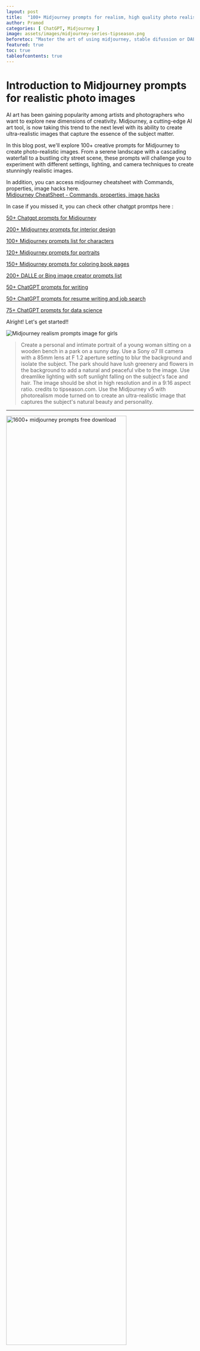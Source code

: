```yaml
---
layout: post
title:  "100+ Midjourney prompts for realism, high quality photo realistic prompt ideas"
author: Pramod
categories: [ ChatGPT, Midjourney ]
image: assets/images/midjourney-series-tipseason.png
beforetoc: "Master the art of using midjourney, stable difussion or DALL-E-2 with creative realistic photo like images."
featured: true
toc: true
tableofcontents: true
---
```


# Introduction to Midjourney prompts for realistic photo images
AI art has been gaining popularity among artists and photographers who want to explore new dimensions of creativity.
Midjourney, a cutting-edge AI art tool, is now taking this trend to the next level with its ability to create
ultra-realistic images that capture the essence of the subject matter.

In this blog post, we'll explore 100+ creative prompts for  Midjourney to create photo-realistic images. From a
serene landscape with a cascading waterfall to a bustling city street scene, these prompts will challenge you to
experiment with different settings, lighting, and camera techniques to create stunningly realistic images.

In addition, you can access midjourney cheatsheet with Commands, properties, image hacks here.      
<a href="/midjourney-cheatsheet/"> Midjourney CheatSheet - Commands, properties, image hacks </a>

In case if you missed it, you can check other chatgpt promtps here :

[50+ Chatgpt prompts for Midjourney](/chatgpt-prompts-for-midjourney/)

[200+ Midjourney prompts for interior design](/midjourney-prompts-for-interior-design/)

[100+ Midjourney prompts list for characters](/midjourney-prompts-for-characters/)

[120+ Midjourney prompts for portraits](/midjourney-prompts-for-portraits/)

[150+ Midjourney prompts for coloring book pages](/midjourney-prompts-for-coloring-books/)

[200+ DALLE or Bing image creator prompts list](/dalle-bing-image-prompt-ideas/)

[50+ ChatGPT prompts for writing](/chatgpt-prompts-for-writing/)

[50+ ChatGPT prompts for resume writing and job search](/chatgpt-prompts-for-resume/)

[75+ ChatGPT prompts for data science](/chatgpt-prompts-for-data-science/)

Alright! Let's get started!!

<img class="img-fluid" src="/assets/images/realism-girls.png" alt="Midjourney realism prompts image for girls">

>  Create a personal and intimate portrait of a young woman sitting on a wooden bench in a park on a sunny day. Use a Sony
α7 III camera with a 85mm lens at F 1.2 aperture setting to blur the background and isolate the subject. The park should
have lush greenery and flowers in the background to add a natural and peaceful vibe to the image. Use dreamlike lighting
with soft sunlight falling on the subject's face and hair. The image should be shot in high resolution and in a 9:16
aspect ratio. credits to tipseason.com. Use the Midjourney v5 with photorealism mode turned on to create an
ultra-realistic image that captures the subject's natural beauty and personality.
<hr>

<a href="https://etsy.me/3GUkPIH"><img src="/assets/images/midjourney-prompts-cover.jpg" alt="1600+ midjourney prompts free download" style="width:80%;"></a>
<br>
<hr>


<img class="img-fluid" src="/assets/images/bride-banner.jpg" alt="Midjourney prompts for photorealistic images bride image beautiful">
> a beautiful photorealistic bride fully dressed with amazing jewelry like a queen, effects like tipseason, 4k, super hd. 
<hr>


## How to generate midjourney prompts for photo realism

1. Use the latest AI model, Midjourney v5, to create photorealistic images. For example, create a portrait of a person
   that looks like a photograph, with realistic skin tones and sharp details -- v5 
2. Use a long lens, such as an 85mm, 100mm or 200mm, to isolate portrait subjects and create a shallow depth of field.
   For example, create a portrait of a person with a blurred background, making the subject stand out and appear more
   prominent with 100mm lens.
3. Use specific camera models, such as the Sony α7 III, Nikon D850 DSLR 4k or Canon EOS R5, or even the Hasselblad, to
   create high-quality images with realistic colors and details. For example, create a portrait of a person with a Sony
   α7 III camera, capturing their features and expressions with precision.
4. Use keywords such as "candid" "personal", 4k, 8k to recreate a natural and authentic look in high quality. For
   example, create an image of a person laughing with their friends in candid 8k form, capturing a genuine moment of joy
   and happiness.
5. Use a wide aperture setting, such as F 1.2, to create a blurry background and make the subject stand out. For
   example, create a portrait of a person with a blurred background of a cornfield, giving the image a dreamy and
   romantic feel.
6. Add blurry backdrop hints, such as an abandoned church or a street photo at night, to create a sense of mood and
   atmosphere. For example, create a portrait of a person with a blurred background of a city street at night, creating
   a sense of mystery and intrigue.
7. Use dreamlike lighting or dramatic lighting to create a sense of depth and contrast in the image. For example, create
   a portrait of a person with dramatic lighting, casting strong shadows and highlights on their face.
8. Create ultra-detailed images with sharp lines and textures, capturing every detail with precision. For example,
   create a portrait of a person with a detailed texture of their skin, making the image appear more realistic.
9. Create personal portraits that capture the essence of the person's character and personality. For example, create a
   portrait of a person in their natural environment, showcasing their interests and passions.
10. Use the "--testp" command to put Midjourney into photorealism mode, creating images that look like real photographs.
11. Use an aspect ratio of 9:16, which is commonly used for portrait images on social media platforms like Instagram and
    TikTok.
12. Experiment with Vermeer lighting or Rembrandt lighting, two famous oil paint artists who used atmospheric light for
    creative advantage. For example, create a portrait of a person with Vermeer lighting, creating a soft and warm glow
    that illuminates their face.

<a href="https://etsy.me/3ljbdQ3"><img src="/assets/images/chatgpt-prompts-ai-tools-1000.jpg" alt="chatgpt prompts and ai tools download" class="img-fluid"></a>

## Midjourney prompts for realism or realistic photos 
Based on above rules, here are 50+ photorealistic high quality midjourney prompts that you can try today. 

<img class="img-fluid" src="/assets/images/realism-boy.png" alt="Midjourney prompts for photorealistic images">
> Create a realistic image of a young boy playing football in an urban park. Use a Nikon D850 DSLR camera with a 200mm
lens at F 1.2 aperture setting to isolate the subject and add a blurred backdrop of skyscrapers. The park should have a
busy street and streetlights in the background to add a sense of city life. Use dramatic lighting with sunlight and
shadows to create a dynamic image. credits to tipseason.com. Use the Midjourney v5 with photorealism mode turned on to
capture the boy's enthusiasm for the game.
<hr>

<hr>
<img class="img-fluid" src="/assets/images/photorealistic-girl.png" alt="Midjourney prompts for photorealistic images">

> A photorealistic image of a young girl blowing bubbles in a park, with colorful flowers and a big blue sky in the
background. Shot from a close-up angle to capture the sense of playfulness and innocence.

1. Create a portrait of a middle-aged man standing on the deck of a yacht at sunset. Use a Canon EOS R5 camera with a
   100mm lens at F 1.2 aperture setting to blur the background and isolate the subject. The ocean and sunset should be
   visible in the background, with warm, golden light falling on the man's face. Use a dreamlike lighting effect to
   create a serene and peaceful image. credits to tipseason.com. Use the Midjourney v5 with photorealism mode turned on
   to capture the man's rugged yet sophisticated personality.

2. Create a realistic image of a young woman sitting on a park bench in autumn. Use a Hasselblad camera with a 85mm lens
   at F 1.2 aperture setting to blur the background and isolate the subject. The park should have colorful autumn leaves
   and trees in the background, with soft sunlight falling on the subject's face. Use a warm and inviting lighting
   effect to create a cozy and inviting image. credits to tipseason.com. Use the Midjourney v5 with photorealism mode
   turned on to capture the woman's natural beauty and grace.

3. Create a portrait of a musician playing a guitar on a stage. Use a Sony α7 III camera with a 100mm lens at F 1.2
   aperture setting to blur the background and isolate the subject. The stage should have dramatic lighting with
   spotlights and smoke to create a dynamic and engaging atmosphere. Use a Rembrandt lighting effect to highlight the
   musician's face and hands. credits to www.tipseason.com . Use the Midjourney v5 with photorealism mode turned on to capture the musician's passion
   and talent.

4. Create a realistic image of a family walking in a forest. Use a Nikon D850 DSLR camera with a 85mm lens at F 1.2
   aperture setting to blur the background and isolate the subjects. The forest should have tall trees and soft sunlight
   filtering through the leaves to create a natural and peaceful environment. Use a personal portrait style to capture
   the family's connection and love for nature. credits to tipseason.com. Use the Midjourney v5 with photorealism mode turned on to create an
   image that captures the family's joy and happiness.

5. Create a photorealistic image of a vintage motorcycle parked on a deserted road at dusk. Use a Nikon D850 DSLR 4k
   camera with a 200mm lens and F 1.2 aperture setting to isolate the motorcycle from the background and create a
   dreamlike atmosphere. prompts inspiration like tipseason.com, The road should be lined with trees and the sky should have a warm,
   orange glow to create a dramatic effect.

6. Capture the beauty of a classic French chateau in the countryside. Use a Hasselblad camera with a 100mm lens and F
   1.2 aperture setting to create a shallow depth of field and blur the background. The chateau should be surrounded by
   lush gardens and trees, with the sun setting in the distance to create a warm, golden light.

7. Create a personal portrait of a young girl playing with her pet dog in a field of wildflowers. Use a Canon EOS R5
   camera with a 85mm lens and F 1.2 aperture setting to create a shallow depth of field and blur the background.
   credits to tipseason.com. The field should be filled with colorful wildflowers and the sun should be shining bright
   to create a warm, summery atmosphere.

8. Capture the beauty of a rugged coastline at sunset. Use a Sony α7 III camera with a 100mm lens and F 1.2 aperture
setting to isolate the subject and create a dreamlike atmosphere. The coastline should have rocky cliffs and crashing
waves, with the sun setting in the distance to create a warm, golden light.

9. Create a photorealistic image of a majestic African elephant in its natural habitat. Use a Nikon D850 DSLR 4k camera
with a 200mm lens and F 1.2 aperture setting to create a shallow depth of field and blur the background. The elephant
should be in a grassy savanna, with a warm, orange glow from the setting sun to create a dramatic effect.

10. A candid shot of a young couple sitting on a park bench, with the focus on the couple and the background blurred
    out. Use a Canon EOS R5 camera with a 100mm lens at F 1.2 aperture setting to capture the intimacy of the moment.

11. A portrait of a musician playing a guitar on a street at night, with a blurry backdrop of city lights. Use a Nikon
    D850 DSLR 4k camera with a 200mm lens and dreamlike lighting to capture the passion and emotion of the performance.

12. A personal portrait of a senior citizen sitting on a rocking chair on a porch, with a blurred backdrop of a
    cornfield. Use a Hasselblad camera with a 85mm lens at F 1.2 aperture setting and natural lighting to capture the
    subject's character and wisdom.

13. A close-up portrait of a baby with soft lighting and a blurred backdrop of a nursery. Use a Sony α7 III camera with
    a 100mm lens at F 1.2 aperture setting to capture the innocence and beauty of the subject.

14. A portrait of a young athlete practicing yoga on a beach at sunrise, with dreamlike lighting and a blurry backdrop
    of the ocean. credits to tipseason.com. Use a Canon EOS R5 camera with a 85mm lens at F 1.2 aperture setting to
    capture the strength and grace of the subject.

15. A candid portrait of a street artist painting a mural on a brick wall, with a blurry backdrop of the cityscape. Use
    a Nikon D850 DSLR 4k camera with a 200mm lens and dramatic lighting to capture the passion and creativity of the
    artist.

16. A personal portrait of a fashion model sitting on a velvet couch, with a blurred backdrop of a grand staircase. Use
    a Hasselblad camera with a 100mm lens at F 1.2 aperture setting and dreamlike lighting to capture the subject's
    beauty and elegance.

17. A portrait of a couple sitting in a coffee shop, with a blurry backdrop of the coffeehouse and its patrons. Use a
    Sony α7 III camera with a 85mm lens at F 1.2 aperture setting and natural lighting to capture the intimacy and
    warmth of the moment.

18. A candid portrait of a chef cooking in a kitchen, with a blurry backdrop of the restaurant's dining room. Use a
    Canon EOS R5 camera with a 100mm lens at F 1.2 aperture setting and ultra-detailed lighting to capture the subject's
    passion and skill.

19. A photorealistic image of a young boy playing in a park on a sunny day, surrounded by trees and grass, with a soccer
    ball at his feet and a big smile on his face. Shot from a low angle to capture the sense of playfulness and joy.

20. A realistic image of a winter landscape, with snow-covered trees, a frozen lake, and a cozy cabin in the distance.
    Shot during the golden hour to capture the warmth of the setting sun on the snow.

21. A photorealistic image of a woman sitting at a desk in her home office, surrounded by books and papers, with a cup
    of coffee in hand and a laptop open in front of her. Shot from a high angle to capture the sense of focus and
    productivity.

22. A realistic image of a sunset on the beach, with warm orange and pink tones in the sky, and waves gently lapping at
    the shore. Shot from a low angle to capture the sense of peace and tranquility.
23. A photorealistic image of a chef preparing a dish in a busy kitchen, with steam rising from the pots and pans, and
    colorful ingredients spread out on the counter. Shot from a close-up angle to capture the sense of action and
    intensity.
24. A realistic image of a young couple holding hands and walking through a beautiful garden, with flowers in full bloom
    all around them. Shot during the springtime to capture the sense of new beginnings and growth.

25. A photorealistic image of a majestic eagle in flight, with its wings spread wide and the wind rushing through its
    feathers. Shot from a bird's-eye view to capture the sense of freedom and power.

26. A realistic image of a busy city street at night, with neon lights and bustling crowds of people. Shot from a high
    angle to capture the sense of energy and excitement.

27. A photorealistic image of a lone hiker trekking through a mountainous landscape, with snow-capped peaks in the
    distance and a backpack slung over their shoulder. Shot from a wide angle to capture the sense of adventure and
    exploration.

28. A realistic image of a classic car cruising down a scenic coastal road, with the sun setting behind it and the ocean
    stretching out to the horizon. Shot from a low angle to capture the sense of nostalgia and beauty.

29. A photorealistic image of a family gathered around a dining table for a holiday meal, with a big turkey in the
    center and colorful decorations all around. Shot from a high angle to capture the sense of togetherness and
    celebration.

30. A realistic image of a vintage train station, with a steam locomotive puffing away in the background and passengers
    bustling about. Shot from a low angle to capture the sense of grandeur and nostalgia.

31. A photorealistic image of a woman walking through a busy market, with vendors selling colorful fruits and vegetables
    all around. Shot from a close-up angle to capture the sense of texture and vibrancy.

32. A realistic image of a small town in autumn, with colorful leaves falling from the trees and a cozy coffee shop in
    the distance. Shot from a high angle to capture the sense of charm and warmth.

33. A photorealistic image of a young athlete mid-sprint on a track, with sweat on their brow and determination in their
    eyes. Shot from a low angle to capture the sense of energy and motion.

34. A realistic image of a quiet bookshop on a rainy day, with books stacked high and a warm fire in the fireplace. Shot
    from a close-up angle to capture the sense of coziness and relaxation.

35. A photorealistic image of a young couple dancing in a ballroom, with elegant attire and romantic lighting. Shot from
    a high angle to capture the sense of grace and beauty.

36. A realistic image of a scientist in a laboratory, surrounded by test tubes and microscopes, conducting experiments.
    Shot from a close-up angle to capture the sense of precision and curiosity.

37. A photorealistic image of a beautiful garden with a koi pond, with colorful flowers blooming all around and fish
    swimming in the water. Shot from a wide angle to capture the sense of serenity and tranquility.

38. A realistic image of a young child running through a sprinkler on a hot summer day, with water droplets flying all
    around. Shot from a low angle to capture the sense of joy and freedom.

39. A photorealistic image of a woman playing guitar on a rooftop terrace, with a beautiful city skyline in the
    background. Shot during the golden hour to capture the warmth of the setting sun.

40. A realistic image of a quiet church on a peaceful Sunday morning, with sunlight streaming through stained-glass
    windows and hymns being sung. Shot from a high angle to capture the sense of reverence and spirituality.

41. A photorealistic image of a couple on a romantic gondola ride through the canals of Venice, with colorful buildings
    lining the waterways. Shot from a low angle to capture the sense of intimacy and beauty.

42. A realistic image of a farmer working in a sun-kissed field, with crops growing all around and a bright blue sky
    above. Shot from a wide angle to capture the sense of hard work and dedication.

43. A realistic image of a man and his dog going for a walk in a snowy park, with trees covered in snow and icicles
    hanging from the branches. Shot from a low angle to capture the sense of companionship and warmth.
    
44. A photorealistic image of a beautiful beach with crystal-clear water, with palm trees swaying in the breeze and
    colorful umbrellas scattered about. Shot from a wide angle to capture the sense of relaxation and paradise.

45. A realistic image of a musician playing a piano in a grand concert hall, with elegant decor and a captive audience.
    Shot from a close-up angle to capture the sense of passion and talent.

46. A photorealistic image of a couple watching a sunset on a beach, with soft waves lapping at their feet and warm sand
    between their toes. Shot from a low angle to capture the sense of romance and beauty.

47. A realistic image of a group of friends hiking in a forest, with tall trees all around and a beautiful waterfall in
    the distance. Shot from a high angle to capture the sense of adventure and camaraderie.

48. A photorealistic image of a family playing board games on a cozy rug in front of a fireplace, with colorful board
    pieces and warm blankets. Shot from a close-up angle to capture the sense of togetherness and relaxation.

49. A realistic image of a couple enjoying a hot air balloon ride at sunrise, with beautiful vistas of rolling hills and
    a cityscape in the distance. Shot from a wide angle to capture the sense of awe and wonder.

50. A photorealistic image of a young girl taking a ballet lesson in a studio, with beautiful lighting and elegant
    poses. Shot from a close-up angle to capture the sense of grace and beauty.

51. A realistic image of a group of teenagers playing basketball in an inner-city park, with graffiti-covered walls and
    a sense of urban grittiness. Shot from a low angle to capture the sense of intensity and determination.

52. A photorealistic image of a couple enjoying a picnic on a hillside, with colorful flowers and beautiful scenery in
    the background. Shot from a wide angle to capture the sense of romance and beauty.

53. A breathtaking mountain landscape at sunrise, with the first rays of light casting golden hues on snow-covered peaks. (Resolution: 8K, Photorealistic)

54. A close-up of a dew-covered spider web in a misty forest, capturing intricate water droplets in ultra-high definition. (Resolution: 4K, Macro Realism)

55. An ultra HD rendering of a modern city skyline at night, with reflections of city lights shimmering on a calm river. (Resolution: Ultra HD, Cityscape Realism)

56. A photorealistic rendering of a luxurious yacht sailing in crystal-clear waters under a vibrant sunset sky. (Resolution: 8K, Yacht Sunset)

57. A detailed close-up of a blooming flower, showcasing the delicate petals and vibrant colors in stunning 4K resolution. (Resolution: 4K, Floral Realism)

58. A photorealistic depiction of a bustling Asian market, with vendors, colorful stalls, and intricate details captured in Ultra HD.
<img class="img-fluid" src="/assets/images/realism-writer.png" alt="Midjourney prompts for photorealistic images">
> A personal portrait of a writer sitting at a desk in a home office, with a blurred backdrop of bookshelves. Use a 
Hasselblad camera with a 85mm lens at F 1.2 aperture setting and soft sunlight falling on the subject to capture the
subject's creativity and intelligence. -- v5

59. A hyper-realistic depiction of a classic car's interior, highlighting every detail, from the leather seats to the polished dashboard. (Resolution: 8K, Classic Car Interior)

60. A tranquil beach scene at dawn, with the sun rising over the horizon, casting warm light on the sandy shore and gentle waves. (Resolution: 4K, Beach Sunrise)

61. A photorealistic rendering of a modern kitchen, with sleek countertops, stainless steel appliances, and soft natural lighting. (Resolution: Ultra HD, Modern Kitchen)

62. A close-up of a lion's majestic face, capturing every detail of its fur and expression in stunning 8K resolution. (Resolution: 8K, Lion Portrait)

63. A detailed rendering of a bustling Tokyo street at night, with neon lights, reflections, and urban energy in ultra-high definition. (Resolution: 4K, Tokyo Nightlife)

64. A hyper-realistic depiction of a snowy forest during winter, with individual snowflakes and frost-covered branches in 8K resolution. (Resolution: 8K, Winter Forest)

65. A photorealistic rendering of a futuristic cityscape, featuring sleek skyscrapers and advanced transportation systems in Ultra HD. (Resolution: Ultra HD, Futuristic City)

66. A close-up of a droplet splashing into a clear body of water, capturing the ripples and reflections in stunning 4K detail. (Resolution: 4K, Water Splash)

67. A hyper-realistic portrayal of a high-end fashion runway, showcasing intricate designs and details in 8K resolution. (Resolution: 8K, Fashion Runway)

68. A photorealistic rendering of a cozy fireplace in a rustic cabin, with dancing flames and warm lighting in Ultra HD. (Resolution: Ultra HD, Cabin Fireplace)

69. A detailed close-up of a hummingbird in flight, capturing the vibrant colors of its feathers and rapid wing movement in 4K. (Resolution: 4K, Hummingbird Flight)

70. A breathtaking aerial view of the Grand Canyon at sunset, with vivid colors and intricate rock formations in stunning 8K resolution. (Resolution: 8K, Grand Canyon Sunset)

71. A hyper-realistic depiction of a futuristic space station, with intricate details and a backdrop of distant galaxies in Ultra HD. (Resolution: Ultra HD, Space Station)

72. A photorealistic rendering of a classic piano in a dimly lit room, with reflections on the glossy surface and soft ambient lighting in 8K. (Resolution: 8K, Classic Piano)

73. An ultra HD rendering of a high-speed train in motion, capturing the sleek design and dynamic energy of modern transportation. (Resolution: Ultra HD, High-Speed Train)

74. A detailed close-up of a droplet rolling down a leaf, capturing the surface tension and reflections in stunning 4K resolution. (Resolution: 4K, Water Droplet)

75. A hyper-realistic portrayal of a bustling New York City street, with pedestrians, traffic, and iconic skyscrapers in 8K resolution. (Resolution: 8K, NYC Street)

76. A photorealistic rendering of a serene bamboo forest, with sunlight filtering through the tall bamboo shoots in Ultra HD. (Resolution: Ultra HD, Bamboo Forest)

77. An ultra HD depiction of a modern living room, featuring contemporary furniture, artful decor, and natural light streaming through large windows. (Resolution: Ultra HD, Modern Living Room)

78. A detailed close-up of a butterfly resting on a flower, showcasing its intricate patterns and vibrant colors in stunning 4K resolution. (Resolution: 4K, Butterfly Close-up)

79. A photorealistic rendering of a luxury cruise ship at sea, with the sun setting on the horizon and reflections dancing on the water in 8K. (Resolution: 8K, Luxury Cruise)

80. A hyper-realistic portrayal of a bustling outdoor market in Marrakech, with vibrant colors, intricate patterns, and diverse stalls in Ultra HD. (Resolution: Ultra HD, Marrakech Market)

81. An ultra HD rendering of a high-tech computer motherboard, capturing every circuit and component in intricate detail. (Resolution: Ultra HD, Motherboard Close-up)

82. A breathtaking sunset over a peaceful lake, with the sky painted in warm hues and reflections shimmering on the water in stunning 8K resolution. (Resolution: 8K, Sunset Lake)

83. A photorealistic depiction of a futuristic car showroom, with sleek vehicles, modern architecture, and dynamic lighting in Ultra HD. (Resolution: Ultra HD, Futuristic Car Showroom)

84. A detailed close-up of a peacock displaying its vibrant feathers, capturing every iridescent detail in stunning 4K resolution. (Resolution: 4K, Peacock Close-up)

85. A hyper-realistic rendering of a bustling Tokyo intersection at night, with neon lights, traffic, and reflections in 8K resolution. (Resolution: 8K, Tokyo Intersection)

86. A photorealistic portrayal of a luxury spa retreat, featuring tranquil pools, lush greenery, and modern architecture in Ultra HD. (Resolution: Ultra HD, Luxury Spa)

87. An ultra HD rendering of a futuristic space colony, with advanced architecture and artificial gravity in a distant cosmic setting. (Resolution: Ultra HD, Space Colony)

88. A detailed close-up of a dragonfly perched on a leaf, capturing the intricate details of its wings and body in stunning 4K resolution. (Resolution: 4K, Dragonfly Close-up)

89. A hyper-realistic depiction of a high-end jewelry store, with sparkling gemstones, polished showcases, and elegant lighting in 8K resolution. (Resolution: 8K, Jewelry Store)

90. A photorealistic rendering of a serene Japanese garden, with meticulously arranged rocks, lush greenery, and a koi pond in Ultra HD. (Resolution: Ultra HD, Japanese Garden)

91. An ultra HD portrayal of a luxury penthouse balcony, featuring panoramic city views, stylish furniture, and ambient evening lighting. (Resolution: Ultra HD, Penthouse Balcony)

92. A hyper-realistic rendering of an otherworldly underwater city, with bioluminescent architecture and marine life swimming through transparent corridors. (Resolution: Ultra HD, Subaquatic Metropolis)

93. A photorealistic portrayal of a steampunk-inspired flying machine soaring through the clouds against a backdrop of a breathtaking sunset in 8K. (Resolution: 8K, Steampunk Airship)

94. An ultra HD rendering of a whimsical fairy-tale forest, with towering mushrooms, enchanted creatures, and ethereal lighting creating a magical atmosphere. (Resolution: Ultra HD, Enchanted Forest)

95. A detailed close-up of a coffee brewing process, capturing the steam rising from a freshly brewed cup with beans and water droplets in stunning 4K resolution. (Resolution: 4K, Coffee Artistry)

96. A hyper-realistic depiction of a futuristic cyberpunk alleyway, with holographic advertisements, neon lights, and rain-soaked streets in 8K resolution. (Resolution: 8K, Cyberpunk Alley)

97. A photorealistic rendering of an alien landscape on a distant planet, featuring bizarre rock formations, alien flora, and an exotic sky in Ultra HD. (Resolution: Ultra HD, Alien World)

98. A hyper-realistic rendering of an otherworldly underwater city, with photorealistic bioluminescent architecture and marine life swimming through transparent corridors. (Resolution: Ultra HD, Subaquatic Metropolis)

99. A photorealistic portrayal of a steampunk-inspired flying machine soaring through the clouds against a backdrop of a breathtaking photorealistic sunset in 8K. (Resolution: 8K, Steampunk Airship)

100. An ultra HD rendering of a whimsical fairy-tale forest, with photorealistic towering mushrooms, enchanted creatures, and ethereal lighting creating a magical atmosphere. (Resolution: Ultra HD, Enchanted Forest)

101. A detailed close-up of a coffee brewing process, capturing the photorealistic steam rising from a freshly brewed cup with beans and water droplets in stunning 4K resolution. (Resolution: 4K, Coffee Artistry)

102. A hyper-realistic depiction of a futuristic cyberpunk alleyway, with photorealistic holographic advertisements, neon lights, and rain-soaked streets in 8K resolution. (Resolution: 8K, Cyberpunk Alley)

103. A photorealistic rendering of an alien landscape on a distant planet, featuring photorealistic bizarre rock formations, alien flora, and an exotic sky in Ultra HD. (Resolution: Ultra HD, Alien World)

104. An ultra HD portrayal of a high-tech virtual reality gaming environment, with photorealistic players immersed in a digital world of dynamic landscapes and vibrant colors. (Resolution: Ultra HD, Virtual Reality Gaming)

105. A breathtaking photorealistic aerial view of a tropical paradise island, with photorealistic white sandy beaches, turquoise waters, and lush greenery in stunning 8K resolution. (Resolution: 8K, Tropical Paradise)

106. A close-up of a photorealistic butterfly resting on a vibrant flower, showcasing the intricate patterns and colors in stunning 4K resolution. (Resolution: 4K, Butterfly Close-up)

107. A hyper-realistic rendering of a modern kitchen, with photorealistic details like sleek countertops, stainless steel appliances, and soft natural lighting in Ultra HD. (Resolution: Ultra HD, Modern Kitchen Splendor)

108. A photorealistic depiction of a futuristic cityscape at night, with photorealistic reflections of city lights shimmering on a calm river in Ultra HD. (Resolution: Ultra HD, Nighttime City Lights)

109. A photorealistic rendering of a serene Japanese garden, with photorealistic meticulously arranged rocks, lush greenery, and a koi pond in Ultra HD. (Resolution: Ultra HD, Tranquil Japanese Garden)

110. An ultra HD portrayal of a luxury penthouse balcony, featuring photorealistic panoramic city views, stylish furniture, and ambient evening lighting. (Resolution: Ultra HD, Penthouse Balcony Elegance)

111. A hyper-realistic depiction of a high-end jewelry store, with photorealistic sparkling gemstones, polished showcases, and elegant lighting in 8K resolution. (Resolution: 8K, Luxurious Jewelry Display)

112. A photorealistic rendering of a serene beach scene at dawn, with the sun rising over the horizon, casting photorealistic warm light on the sandy shore and gentle waves. (Resolution: 4K, Beach Sunrise Beauty)

113. A detailed close-up of a photorealistic hummingbird in flight, capturing the vibrant colors of its feathers and rapid wing movement in stunning 4K resolution. (Resolution: 4K, Hummingbird Flight Delight)

114. A hyper-realistic portrayal of a bustling Tokyo street at night, with photorealistic neon lights, traffic, and reflections in 8K resolution. (Resolution: 8K, Vibrant Tokyo Night)

115. A photorealistic rendering of a luxury spa retreat, featuring photorealistic tranquil pools, lush greenery, and modern architecture in Ultra HD. (Resolution: Ultra HD, Spa Oasis)

116. An ultra HD depiction of a modern living room, featuring photorealistic contemporary furniture, artful decor, and natural light streaming through large windows. (Resolution: Ultra HD, Contemporary Living Room)

117. A breathtaking sunset over a peaceful lake, with the sky painted in photorealistic warm hues and reflections shimmering on the water in stunning 8K resolution. (Resolution: 8K, Lakeside Sunset Beauty)

118. A beautiful photo realistic image of innocent baby boy sitting on a table and drawing colors in kids crayon book. 

    

## Conclusion

In conclusion, the world of AI art is constantly evolving, and tools like Midjourney are making it easier than ever to
create photo-realistic images that capture the essence of the subject matter. From natural landscapes to bustling city
streets, the creative prompts we explored in this blog post demonstrate the incredible potential of AI art to push the
boundaries of creativity.

While some may argue that AI art lacks the emotional depth of traditional art, it's clear that tools like Midjourney are
allowing artists and photographers to express themselves in new and exciting ways. By experimenting with different
camera techniques, lighting, and settings, we can create images that are not only stunningly realistic but also uniquely
creative.

If you enjoyed this post, we encourage you to share it with your friends and followers on social media and following us
on twitter @thetipseason And if you want to stay up-to-date on the latest trends in generative art and AI, be sure to
follow our newsletter for more tips, tricks, and insights. Thanks for reading, and happy creating!





